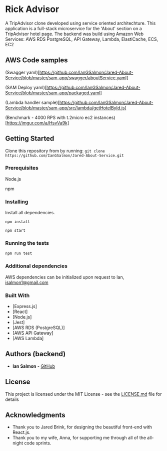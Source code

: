 # Rick Advisor 
A TripAdvisor clone developed using service oriented architechture. This application is a full-stack microservice for the 'About' section on a TripAdvisor hotel page. The backend was build using Amazon Web Services: AWS RDS PostgreSQL, API Gateway, Lambda, ElastiCache, ECS, EC2

## AWS Code samples
(Swagger yaml)[https://github.com/IanGSalmon/Jared-About-Service/blob/master/sam-app/swagger/aboutService.yaml]

(SAM Deploy yaml)[https://github.com/IanGSalmon/Jared-About-Service/blob/master/sam-app/packaged.yaml]

(Lambda handler sample)[https://github.com/IanGSalmon/Jared-About-Service/blob/master/sam-app/src/lambda/getHotelById.js]

(Benchmark - 4000 RPS with t.2micro ec2 instances)[https://imgur.com/a/HsvVa9k]

## Getting Started

Clone this repository from by running:
`git clone https://github.com/IanGSalmon/Jared-About-Service.git`

### Prerequisites
Node.js

npm

### Installing
Install all dependencies.

`npm install`

`npm start`

### Running the tests

`npm run test`

### Additional dependencies
AWS dependencies can be initialized upon request to Ian, isalmon1@gmail.com

### Built With

* [Express.js]
* [React]
* [Node.js]
* [Jest]
* [AWS RDS (PostgreSQL)]
* [AWS API Gateway]
* [AWS Lambda]

## Authors (backend)

* **Ian Salmon** - [GitHub](https://github.com/IanGSalmon)

## License

This project is licensed under the MIT License - see the [LICENSE.md](LICENSE.md) file for details

## Acknowledgments

* Thank you to Jared Brink, for designing the beautiful front-end with React.js.
* Thank you to my wife, Anna, for supporting me through all of the all-night code sprints.
